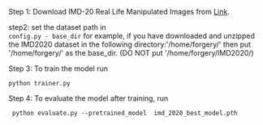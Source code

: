 Step 1: Download IMD-20 Real Life Manipulated Images from [Link](http://staff.utia.cas.cz/novozada/db/).

step2: set the dataset path in  
 ``` config.py - base_dir ``` 
for example, if you have downloaded and unzipped the IMD2020 dataset in the following directory:'/home/forgery/' then put '/home/forgery/' as the base_dir. (DO NOT put '/home/forgery/IMD2020/)

Step 3: To train the model run   
  ```shell
  python trainer.py
  ```

Step 4: To evaluate the model after training, run

  ```shell
   python evaluate.py --pretrained_model  imd_2020_best_model.pth
  ```
